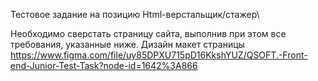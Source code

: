 Тестовое задание на позицию Html-верстальщик/стажер\

Необходимо сверстать страницу сайта, выполнив при этом все требования, указанные ниже.
Дизайн макет страницы https://www.figma.com/file/uy85DPXU715pD16KkshYUZ/QSOFT.-Front-end-Junior-Test-Task?node-id=1642%3A866
